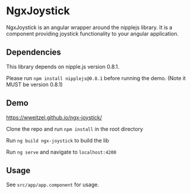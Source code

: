 # NgxJoystick

NgxJoystick is an angular wrapper around the nipplejs library. It is a component providing joystick functionality to your angular application.

## Dependencies

This library depends on nipple.js version 0.8.1.

Please run `npm install nipplejs@0.8.1` before running the demo. (Note it MUST be version 0.8.1)

## Demo

https://wweitzel.github.io/ngx-joystick/

Clone the repo and run `npm install` in the root directory

Run `ng build ngx-joystick` to build the lib

Run `ng serve` and navigate to `localhost:4200`

## Usage

See `src/app/app.component` for usage.
